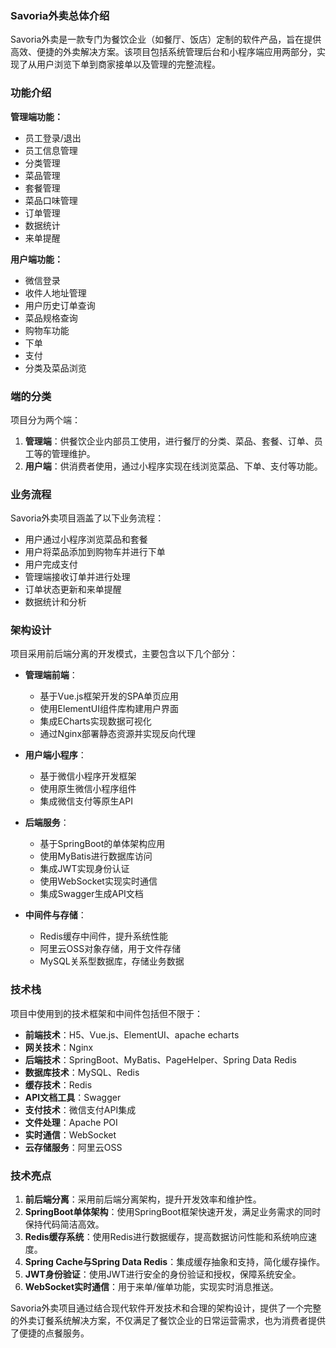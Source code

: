 ### Savoria外卖总体介绍

Savoria外卖是一款专门为餐饮企业（如餐厅、饭店）定制的软件产品，旨在提供高效、便捷的外卖解决方案。该项目包括系统管理后台和小程序端应用两部分，实现了从用户浏览下单到商家接单以及管理的完整流程。

### 功能介绍

**管理端功能：**
- 员工登录/退出
- 员工信息管理
- 分类管理
- 菜品管理
- 套餐管理
- 菜品口味管理
- 订单管理
- 数据统计
- 来单提醒

**用户端功能：**
- 微信登录
- 收件人地址管理
- 用户历史订单查询
- 菜品规格查询
- 购物车功能
- 下单
- 支付
- 分类及菜品浏览

### 端的分类

项目分为两个端：
1. **管理端**：供餐饮企业内部员工使用，进行餐厅的分类、菜品、套餐、订单、员工等的管理维护。
2. **用户端**：供消费者使用，通过小程序实现在线浏览菜品、下单、支付等功能。

### 业务流程

Savoria外卖项目涵盖了以下业务流程：
- 用户通过小程序浏览菜品和套餐
- 用户将菜品添加到购物车并进行下单
- 用户完成支付
- 管理端接收订单并进行处理
- 订单状态更新和来单提醒
- 数据统计和分析

### 架构设计

项目采用前后端分离的开发模式，主要包含以下几个部分：

- **管理端前端**：
    - 基于Vue.js框架开发的SPA单页应用
    - 使用ElementUI组件库构建用户界面
    - 集成ECharts实现数据可视化
    - 通过Nginx部署静态资源并实现反向代理

- **用户端小程序**：
    - 基于微信小程序开发框架
    - 使用原生微信小程序组件
    - 集成微信支付等原生API

- **后端服务**：
    - 基于SpringBoot的单体架构应用
    - 使用MyBatis进行数据库访问
    - 集成JWT实现身份认证
    - 使用WebSocket实现实时通信
    - 集成Swagger生成API文档

- **中间件与存储**：
    - Redis缓存中间件，提升系统性能
    - 阿里云OSS对象存储，用于文件存储
    - MySQL关系型数据库，存储业务数据

### 技术栈

项目中使用到的技术框架和中间件包括但不限于：
- **前端技术**：H5、Vue.js、ElementUI、apache echarts
- **网关技术**：Nginx
- **后端技术**：SpringBoot、MyBatis、PageHelper、Spring Data Redis
- **数据库技术**：MySQL、Redis
- **缓存技术**：Redis
- **API文档工具**：Swagger
- **支付技术**：微信支付API集成
- **文件处理**：Apache POI
- **实时通信**：WebSocket
- **云存储服务**：阿里云OSS

### 技术亮点

1. **前后端分离**：采用前后端分离架构，提升开发效率和维护性。
2. **SpringBoot单体架构**：使用SpringBoot框架快速开发，满足业务需求的同时保持代码简洁高效。
3. **Redis缓存系统**：使用Redis进行数据缓存，提高数据访问性能和系统响应速度。
4. **Spring Cache与Spring Data Redis**：集成缓存抽象和支持，简化缓存操作。
5. **JWT身份验证**：使用JWT进行安全的身份验证和授权，保障系统安全。
6. **WebSocket实时通信**：用于来单/催单功能，实现实时消息推送。

Savoria外卖项目通过结合现代软件开发技术和合理的架构设计，提供了一个完整的外卖订餐系统解决方案，不仅满足了餐饮企业的日常运营需求，也为消费者提供了便捷的点餐服务。
